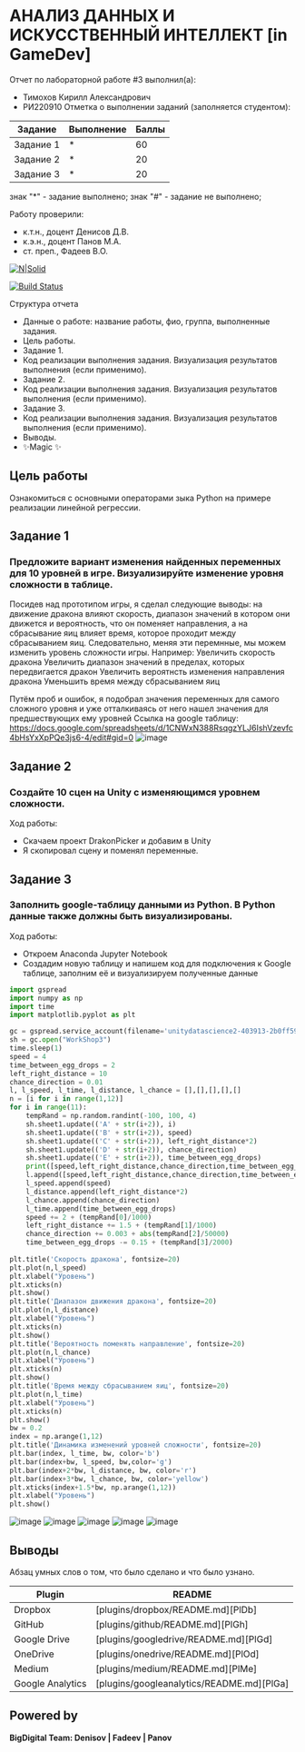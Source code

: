 # АНАЛИЗ ДАННЫХ И ИСКУССТВЕННЫЙ ИНТЕЛЛЕКТ [in GameDev]
Отчет по лабораторной работе #3 выполнил(а):
- Тимохов Кирилл Александрович
- РИ220910
Отметка о выполнении заданий (заполняется студентом):

| Задание | Выполнение | Баллы |
| ------ | ------ | ------ |
| Задание 1 | * | 60 |
| Задание 2 | * | 20 |
| Задание 3 | * | 20 |

знак "*" - задание выполнено; знак "#" - задание не выполнено;

Работу проверили:
- к.т.н., доцент Денисов Д.В.
- к.э.н., доцент Панов М.А.
- ст. преп., Фадеев В.О.

[![N|Solid](https://cldup.com/dTxpPi9lDf.thumb.png)](https://nodesource.com/products/nsolid)

[![Build Status](https://travis-ci.org/joemccann/dillinger.svg?branch=master)](https://travis-ci.org/joemccann/dillinger)

Структура отчета

- Данные о работе: название работы, фио, группа, выполненные задания.
- Цель работы.
- Задание 1.
- Код реализации выполнения задания. Визуализация результатов выполнения (если применимо).
- Задание 2.
- Код реализации выполнения задания. Визуализация результатов выполнения (если применимо).
- Задание 3.
- Код реализации выполнения задания. Визуализация результатов выполнения (если применимо).
- Выводы.
- ✨Magic ✨

## Цель работы
Ознакомиться с основными операторами зыка Python на примере реализации линейной регрессии.

## Задание 1
### Предложите вариант изменения найденных переменных для 10 уровней в игре. Визуализируйте изменение уровня сложности в таблице.
Посидев над прототипом игры, я сделал следующие выводы: на движение дракона влияют скорость, диапазон значений в котором они движется и вероятность, что он поменяет направления, а на сбрасывание яиц влияет время, которое проходит между сбрасыванием яиц. Следовательно, меняя эти перемнные, мы можем изменить уровень сложности игры.
Например:
Увеличить скорость дракона
Увеличить диапазон значений в пределах, которых передвигается дракон
Увеличить вероятнсть изменения направления дракона
Уменьшить время между сбрасыванием яиц

Путём проб и ошибок, я подобрал значения переменных для самого сложного уровня и уже отталкиваясь от него нашел значения для предшествующих ему уровней
Ссылка на google таблицу: https://docs.google.com/spreadsheets/d/1CNWxN388RsqgzYLJ6IshVzevfc4bHsYxXpPQe3js6-4/edit#gid=0
![image](https://github.com/ManualCode/DragonPicker-in-GameDev-lab3/assets/120582775/f547ff81-7626-45c6-9a7e-3c2e764e2eac)





## Задание 2
### Создайте 10 сцен на Unity с изменяющимся уровнем сложности.
Ход работы:
- Скачаем проект DrakonPicker и добавим в Unity
- Я скопировал сцену и поменял переменные.

## Задание 3
### Заполнить google-таблицу данными из Python. В Python данные также должны быть визуализированы.
Ход работы:
- Откроем Anaconda Jupyter Notebook
- Создадим новую таблицу и напишем код для подключения к Google таблице, заполним её и визуализируем полученные данные

```py
import gspread
import numpy as np
import time
import matplotlib.pyplot as plt

gc = gspread.service_account(filename='unitydatascience2-403913-2b0ff59b1198.json')
sh = gc.open("WorkShop3")
time.sleep(1)
speed = 4
time_between_egg_drops = 2
left_right_distance = 10
chance_direction = 0.01
l, l_speed, l_time, l_distance, l_chance = [],[],[],[],[]
n = [i for i in range(1,12)]
for i in range(11):
    tempRand = np.random.randint(-100, 100, 4)   
    sh.sheet1.update(('A' + str(i+2)), i)
    sh.sheet1.update(('B' + str(i+2)), speed)
    sh.sheet1.update(('C' + str(i+2)), left_right_distance*2)
    sh.sheet1.update(('D' + str(i+2)), chance_direction)
    sh.sheet1.update(('E' + str(i+2)), time_between_egg_drops)
    print([speed,left_right_distance,chance_direction,time_between_egg_drops])
    l.append([speed,left_right_distance,chance_direction,time_between_egg_drops])
    l_speed.append(speed)
    l_distance.append(left_right_distance*2)
    l_chance.append(chance_direction)
    l_time.append(time_between_egg_drops)
    speed += 2 + (tempRand[0]/1000)
    left_right_distance += 1.5 + (tempRand[1]/1000)
    chance_direction += 0.003 + abs(tempRand[2]/50000)
    time_between_egg_drops -= 0.15 + (tempRand[3]/2000)
    
plt.title('Скорость дракона', fontsize=20)
plt.plot(n,l_speed)
plt.xlabel("Уровень")
plt.xticks(n)
plt.show()
plt.title('Диапазон движения дракона', fontsize=20)
plt.plot(n,l_distance)
plt.xlabel("Уровень")
plt.xticks(n)
plt.show()
plt.title('Вероятность поменять направление', fontsize=20)
plt.plot(n,l_chance)
plt.xlabel("Уровень")
plt.xticks(n)
plt.show()
plt.title('Время между сбрасыванием яиц', fontsize=20)
plt.plot(n,l_time)
plt.xlabel("Уровень")
plt.xticks(n)
plt.show()
bw = 0.2
index = np.arange(1,12)
plt.title('Динамика изменений уровней сложности', fontsize=20)
plt.bar(index, l_time, bw, color='b')
plt.bar(index+bw, l_speed, bw,color='g')
plt.bar(index+2*bw, l_distance, bw, color='r')
plt.bar(index+3*bw, l_chance, bw, color='yellow')
plt.xticks(index+1.5*bw, np.arange(1,12))
plt.xlabel("Уровень")
plt.show()
```
![image](https://github.com/ManualCode/DragonPicker-in-GameDev-lab3/assets/120582775/1461b710-ce6e-493b-bf49-9c23b6845d67)
![image](https://github.com/ManualCode/DragonPicker-in-GameDev-lab3/assets/120582775/b62305e2-cbbd-4409-8ea9-e7c5e59193e4)
![image](https://github.com/ManualCode/DragonPicker-in-GameDev-lab3/assets/120582775/14afa059-673f-4220-9b96-dd929ce98516)
![image](https://github.com/ManualCode/DragonPicker-in-GameDev-lab3/assets/120582775/4858fe80-58e7-4a32-b34e-5a07419baebd)
![image](https://github.com/ManualCode/DragonPicker-in-GameDev-lab3/assets/120582775/032d815b-b306-4b8b-8eb1-1bd4217d9f7f)

## Выводы

Абзац умных слов о том, что было сделано и что было узнано.

| Plugin | README |
| ------ | ------ |
| Dropbox | [plugins/dropbox/README.md][PlDb] |
| GitHub | [plugins/github/README.md][PlGh] |
| Google Drive | [plugins/googledrive/README.md][PlGd] |
| OneDrive | [plugins/onedrive/README.md][PlOd] |
| Medium | [plugins/medium/README.md][PlMe] |
| Google Analytics | [plugins/googleanalytics/README.md][PlGa] |

## Powered by

**BigDigital Team: Denisov | Fadeev | Panov**
